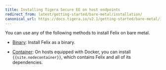 ```yaml
---
title: Installing Tigera Secure EE on host endpoints
redirect_from: latest/getting-started/bare-metal/installation/
canonical_url: https://docs.tigera.io/v2.1/getting-started/bare-metal/installation/
---
```


You can use any of the following methods to install Felix on bare metal.

- [Binary](binary): Install Felix as a binary.

- [Container](container): On hosts equipped with Docker, you can install `{{site.nodecontainer}}`,
  which contains Felix and all of its dependencies.
